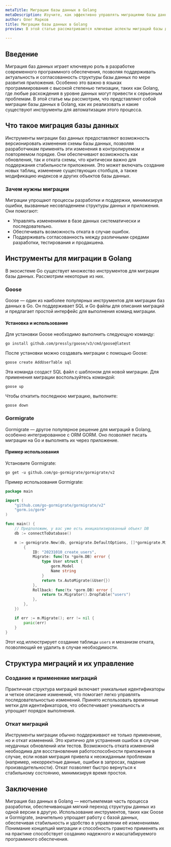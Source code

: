 ```yaml
---
metaTitle: Миграции базы данных в Golang
metaDescription: Изучите, как эффективно управлять миграциями базы данных в Go. Рассматриваются популярные инструменты, преимущества миграций и примеры кода. 
author: Олег Марков
title: Миграции базы данных в Golang
preview: В этой статье рассматриваются ключевые аспекты миграций базы данных в Go, популярные инструменты и примеры кода для успешной реализации.

---
```


## Введение

Миграция баз данных играет ключевую роль в разработке современного программного обеспечения, позволяя поддерживать актуальность и согласованность структуры базы данных по мере развития приложения. Особенно это важно в языках программирования с высокой степенью типизации, таких как Golang, где любые расхождения в уровне данных могут привести к серьезным проблемам. В этой статье мы рассмотрим, что представляют собой миграции базы данных в Golang, как их реализовать и какие существуют инструменты для автоматизации этого процесса.

## Что такое миграция базы данных

Инструменты миграции баз данных предоставляют возможность версионировать изменения схемы базы данных, позволяя разработчикам применять эти изменения в контролируемом и повторяемом порядке. Они обеспечивают возможность как обновления, так и отката схемы, что критически важно для поддержания стабильности приложения. Это может включать создание новых таблиц, изменение существующих столбцов, а также модификацию индексов и других объектов базы данных.

### Зачем нужны миграции

Миграции упрощают процессы разработки и поддержки, минимизируя ошибки, вызванные несовпадением структуры данных и приложения. Они помогают:

- Управлять изменениями в базе данных систематически и последовательно.
- Обеспечивать возможность отката в случае ошибок.
- Поддерживать согласованность между различными средами разработки, тестирования и продакшена.

## Инструменты для миграции в Golang

В экосистеме Go существует множество инструментов для миграции базы данных. Рассмотрим некоторые из них.

### Goose

Goose — один из наиболее популярных инструментов для миграции баз данных в Go. Он поддерживает SQL и Go файлы для описания миграций и предлагает простой интерфейс для выполнения команд миграции.

#### Установка и использование

Для установки Goose необходимо выполнить следующую команду:

```shell
go install github.com/pressly/goose/v3/cmd/goose@latest
```

После установки можно создавать миграции с помощью Goose:

```shell
goose create AddUserTable sql
```

Эта команда создаст SQL файл с шаблоном для новой миграции. Для применения миграции воспользуйтесь командой:

```shell
goose up
```

Чтобы откатить последнюю миграцию, выполните:

```shell
goose down
```

### Gormigrate

Gormigrate — другое популярное решение для миграций в Golang, особенно интегрированное с ORM GORM. Оно позволяет писать миграции на Go и выполнять их через приложение.

#### Пример использования

Установите Gormigrate:

```shell
go get -u github.com/go-gormigrate/gormigrate/v2
```

Пример использования Gormigrate:

```go
package main

import (
    "github.com/go-gormigrate/gormigrate/v2"
    "gorm.io/gorm"
)

func main() {
    // Предположим, у вас уже есть инициализированный объект DB
    db := connectToDatabase()

    m := gormigrate.New(db, gormigrate.DefaultOptions, []*gormigrate.Migration{
        {
            ID: "20231010_create_users",
            Migrate: func(tx *gorm.DB) error {
                type User struct {
                    gorm.Model
                    Name string
                }
                return tx.AutoMigrate(&User{})
            },
            Rollback: func(tx *gorm.DB) error {
                return tx.Migrator().DropTable("users")
            },
        },
    })

    if err := m.Migrate(); err != nil {
        panic(err)
    }
}
```

Этот код иллюстрирует создание таблицы `users` и механизм отката, позволяющий ее удалить в случае необходимости.

## Структура миграций и их управление

### Создание и применение миграций

Практичная структура миграций включает уникальные идентификаторы и четкое описание изменений, что помогает легко управлять последовательностью изменений. Принято использовать временные метки для идентификаторов, что обеспечивает уникальность и упрощает порядок выполнения.

### Откат миграций

Инструменты миграции обычно поддерживают не только применение, но и откат изменений. Это критично для устранения ошибок в случае неудачных обновлений или тестов. Возможность отката изменений необходима для восстановления работоспособности приложения в случае, если новая миграция привела к неожиданным проблемам (например, некорректные данные, ошибки в запросах, падение производительности). Откат позволяет быстро вернуться к стабильному состоянию, минимизируя время простоя.

## Заключение

Миграция баз данных в Golang — неотъемлемая часть процесса разработки, обеспечивающая мягкий переход структуры данных из одной версии в другую. Использование инструментов, таких как Goose и Gormigrate, значительно упрощает работу с базой данных, обеспечивая стабильность и удобство в управлении её изменениями. Понимание концепций миграции и способность грамотно применять их на практике способствует созданию надежного и масштабируемого программного обеспечения.

